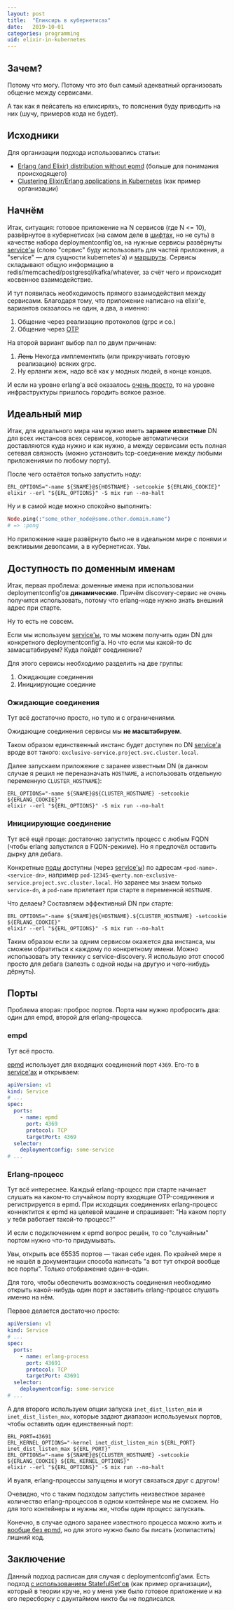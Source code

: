 ```yaml
---
layout: post
title:  "Еликсиръ в кубернетисах"
date:   2019-10-01
categories: programming
uid: elixir-in-kubernetes
---
```


## Зачем?
Потому что могу. Потому что это был самый адекватный организовать общение между сервисами.

А так как я пейсатель на еликсиряхъ, то пояснения буду приводить на них (шучу, примеров кода не будет).

## Исходники
Для организации подхода использовались статьи:
- [Erlang (and Elixir) distribution without epmd](https://www.erlang-solutions.com/blog/erlang-and-elixir-distribution-without-epmd.html) (больше для понимания происходящего)
- [Clustering Elixir/Erlang applications in Kubernetes](https://blog.ispirata.com/clustering-elixir-erlang-applications-in-kubernetes-part-1-the-theory-ca658acbf101) (как пример организации)

## Начнём
Итак, ситуация: готовое приложение на N сервисов (где N <= 10), развёрнутое в кубернетисах (на самом деле в [шифтах](https://www.openshift.com/), но не суть) в качестве набора deploymentconfig'ов, на нужные сервисы развёрнуты [service'ы](https://kubernetes.io/docs/concepts/services-networking/service/) (слово "сервис" буду использовать для частей приложения, а "service" — для сущности kubernetes'а) и [маршруты](https://docs.openshift.com/enterprise/3.0/architecture/core_concepts/routes.html). Сервисы складывают общую информацию в redis/memcached/postgresql/kafka/whatever, за счёт чего и происходит косвенное взаимодействие.

И тут появилась необходимость прямого взаимодействия между сервисами. Благодаря тому, что приложение написано на elixir'е, вариантов оказалось не один, а два, а именно:
1. Общение через реализацию протоколов (grpc и co.)
2. Общение через [OTP](https://ru.wikipedia.org/wiki/Open_Telecom_Platform)

На второй вариант выбор пал по двум причинам:
1. ~~Лень~~ Некогда имплементить (или прикручивать готовую реализацию) всяких grpc.
2. Ну ерланги жеж, надо всё как у модных людей, в конце концов.

И если на уровне erlang'а всё оказалось [очень просто](http://erlang.org/doc/reference_manual/distributed.html), то на уровне инфраструктуры пришлось городить всякое разное.

## Идеальный мир
Итак, для идеального мира нам нужно иметь __заранее известные__ DN для всех инстансов всех сервисов, которые автоматически доставляются куда нужно и как нужно, а между сервисами есть полная сетевая связность (можно установить tcp-соединение между любыми приложениями по любому порту).

После чего остаётся только запустить ноду:
```shell
ERL_OPTIONS="-name ${SNAME}@${HOSTNAME} -setcookie ${ERLANG_COOKIE}"
elixir --erl "${ERL_OPTIONS}" -S mix run --no-halt
```

Ну и в самой ноде можно спокойно выполнить:
```elixir
Node.ping(:"some_other_node@some.other.domain.name")
# => :pong
```

Но приложение наше развёрнуто было не в идеальном мире с понями и вежливыми девопсами, а в кубернетисах. Увы.

## Доступность по доменным именам
Итак, первая проблема: доменные имена при использовании deploymentconfig'ов __динамические__. Причём discovery-сервис не очень получится использовать, потому что erlang-ноде нужно знать внешний адрес при старте.

Ну то есть не совсем.

Если мы используем [service'ы](https://kubernetes.io/docs/concepts/services-networking/service/), то мы можем получить один DN для конкретного deploymentconfig'а. Но что если мы какой-то dc замасштабируем? Куда пойдёт соединение?

Для этого сервисы необходимо разделить на две группы:
1. Ожидающие соединения
2. Инициирующие соединие

### Ожидающие соединения
Тут всё достаточно просто, но тупо и с ограничениями.

Ожидающие соединения сервисы мы **не масштабируем**.

Таком образом единственный инстанс будет доступен по DN [service'а](https://kubernetes.io/docs/concepts/services-networking/service/) вроде вот такого: `exclusive-service.project.svc.cluster.local`.

Далее запускаем приложение с заранее известным DN (в данном случае я решил не переназначать `HOSTNAME`, а использовать отдельную переменную `CLUSTER_HOSTNAME`):
```shell
ERL_OPTIONS="-name ${SNAME}@${CLUSTER_HOSTNAME} -setcookie ${ERLANG_COOKIE}"
elixir --erl "${ERL_OPTIONS}" -S mix run --no-halt
```

### Инициирующие соединение
Тут всё ещё проще: достаточно запустить процесс с любым FQDN (чтобы erlang запустился в FQDN-режиме). Но я предпочёл оставить дырку для дебага.

Конкретные [поды](https://kubernetes.io/docs/concepts/workloads/pods/pod/) доступны (через [service'ы](https://kubernetes.io/docs/concepts/services-networking/service/)) по адресам `<pod-name>.<service-dn>`, например `pod-12345-qwerty.non-exclusive-service.project.svc.cluster.local`. Но заранее мы знаем только `service-dn`, а `pod-name` прилетает при старте в переменной `HOSTNAME`.

Что делаем? Составляем эффективный DN при старте:
```shell
ERL_OPTIONS="-name ${SNAME}@${HOSTNAME}.${CLUSTER_HOSTNAME} -setcookie ${ERLANG_COOKIE}"
elixir --erl "${ERL_OPTIONS}" -S mix run --no-halt
```

Таким образом если за одним сервисом окажется два инстанса, мы сможем обратиться к каждому по конкретному имени. Можно использовать эту технику с service-discovery. Я использую этот способ просто для дебага (залезть с одной ноды на другую и чего-нибудь дёрнуть).

## Порты
Проблема вторая: проброс портов. Порта нам нужно пробросить два: один для empd, второй для erlang-процесса.

### empd
Тут всё просто.

[epmd](http://erlang.org/doc/man/epmd.html) использует для входящих соединений порт `4369`. Его-то в [service'ах](https://kubernetes.io/docs/concepts/services-networking/service/) и открываем:
```yaml
apiVersion: v1
kind: Service
# ...
spec:
  ports:
    - name: epmd
      port: 4369
      protocol: TCP
      targetPort: 4369
  selector:
    deploymentconfig: some-service
# ...
```

### Erlang-процесс
Тут всё интереснее. Каждый erlang-процесс при старте начинает слушать на каком-то случайном порту входящие OTP-соединения и регистрируется в epmd. При исходящих соединениях erlang-процесс коннектится к epmd на целевой машине и спрашивает: "На каком порту у тебя работает такой-то процесс?"

И если с подключением к epmd вопрос решён, то со "случайным" портом нужно что-то придумывать.

Увы, открыть все 65535 портов — такая себе идея. По крайней мере я не нашёл в документации способа написать "а вот тут открой вообще все порты". Только отображение один-в-один.

Для того, чтобы обеспечить возможность соединения необходимо открыть какой-нибудь один порт и заставить erlang-процесс слушать именно на нём.

Первое делается достаточно просто:
```yaml
apiVersion: v1
kind: Service
# ...
spec:
  ports:
    - name: erlang-process
      port: 43691
      protocol: TCP
      targetPort: 43691
  selector:
    deploymentconfig: some-service
# ...
```

А для второго используем опции запуска `inet_dist_listen_min` и `inet_dist_listen_max`, которые задают диапазон используемых портов, чтобы оставить один единственный порт:
```shell
ERL_PORT=43691
ERL_KERNEL_OPTIONS="-kernel inet_dist_listen_min ${ERL_PORT} inet_dist_listen_max ${ERL_PORT}"
ERL_OPTIONS="-name ${SNAME}@${CLUSTER_HOSTNAME} -setcookie ${ERLANG_COOKIE} ${ERL_KERNEL_OPTIONS}"
elixir --erl "${ERL_OPTIONS}" -S mix run --no-halt
```

И вуаля, erlang-процессы запущены и могут связаться друг с другом!

Очевидно, что с таким подходом запустить неизвестное заранее количество erlang-процессов в одном контейнере мы не сможем. Но для того контейнеры и нужны же, чтобы один процесс запускать.

Конечно, в случае одного заранее известного процесса можно жить и [вообще без epmd](https://www.erlang-solutions.com/blog/erlang-and-elixir-distribution-without-epmd.html), но для этого нужно было бы писать (копипастить) лишний код.

## Заключение
Данный подход расписан для случая с deploymentconfig'ами. Есть подход [с использованием StatefulSet'ов](https://blog.ispirata.com/clustering-elixir-erlang-applications-in-kubernetes-part-1-the-theory-ca658acbf101) (как пример организации), который в теории круче, но у меня уже было готовое приложение и на его пересборку с даунтаймом никто бы не подписался.
